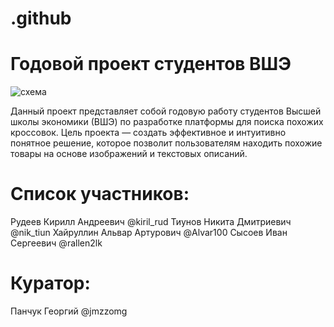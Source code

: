 # .github
# Годовой проект студентов ВШЭ
![схема](https://github.com/user-attachments/assets/b1973d2a-ed3f-4e08-b9f0-6e3a5b637948)

Данный проект представляет собой годовую работу студентов Высшей школы экономики (ВШЭ) по разработке платформы для поиска похожих кроссовок. Цель проекта — создать эффективное и интуитивно понятное решение, которое позволит пользователям находить похожие товары на основе изображений и текстовых описаний.
# Список участников:
Рудеев Кирилл Андреевич   @kiril_rud
Тиунов Никита Дмитриевич @nik_tiun
Хайруллин Альвар Артурович @Alvar100
Сысоев Иван Сергеевич @rallen2lk
# Куратор:
Панчук Георгий @jmzzomg
